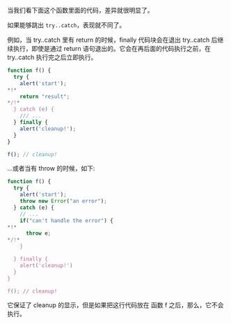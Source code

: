 当我们看下面这个函数里面的代码，差异就很明显了。

如果能够跳出 `try..catch`，表现就不同了。

例如，当 try..catch 里有 return 的时候，finally 代码块会在退出 try..catch 后继续执行，即使是通过 return 语句退出的。它会在再后面的代码执行之前，在 try..catch 执行完之后立即执行。

```js run
function f() {
  try {
    alert('start');
*!*
    return "result";
*/!*
  } catch (e) {
    /// ...
  } finally {
    alert('cleanup!');
  }
}

f(); // cleanup!
```

...或者当有 throw 的时候，如下:

```js run
function f() {
  try {
    alert('start');
    throw new Error("an error");
  } catch (e) {
    // ...
    if("can't handle the error") {
*!*
      throw e;
*/!*
    }

  } finally {
    alert('cleanup!')
  }
}

f(); // cleanup!
```

它保证了 cleanup 的显示，但是如果把这行代码放在 函数 f 之后，那么，它不会执行。

